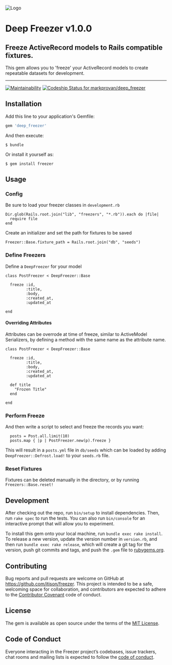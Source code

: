 ![Logo](https://s3.amazonaws.com/mp-github-files/logo.png)

# Deep Freezer v1.0.0
## Freeze ActiveRecord models to Rails compatible fixtures.

This gem allows you to 'freeze' your ActiveRecord models to create repeatable datasets for development.

---

[![Maintainability](https://api.codeclimate.com/v1/badges/48d23870f47ee5a40404/maintainability)](https://codeclimate.com/github/markprovan/deep_freezer/maintainability)
[ ![Codeship Status for markprovan/deep_freezer](https://app.codeship.com/projects/4e7228d0-0388-0136-cef4-7e35bd29612c/status?branch=master)](https://app.codeship.com/projects/280310)

## Installation

Add this line to your application's Gemfile:

```ruby
gem 'deep_freezer'
```

And then execute:

    $ bundle

Or install it yourself as:

    $ gem install freezer

## Usage

### Config
Be sure to load your freezer classes in `development.rb`
```
Dir.glob(Rails.root.join("lib", "freezers", "*.rb")).each do |file|
  require file
end
```

Create an initializer and set the path for fixtures to be saved

`Freezer::Base.fixture_path = Rails.root.join("db", "seeds")`

### Define Freezers

Define a `DeepFreezer` for your model

```
class PostFreezer < DeepFreezer::Base

  freeze :id,
         :title,
         :body,
         :created_at,
         :updated_at

end
```

#### Overriding Attributes

Attributes can be overrode at time of freeze, similar to ActiveModel Serializers, by defining a method with the same name as the attribute name.

```
class PostFreezer < DeepFreezer::Base

  freeze :id,
         :title,
         :body,
         :created_at,
         :updated_at

  def title
    "Frozen Title"
  end

end
```

### Perform Freeze

And then write a script to select and freeze the records you want:

```
  posts = Post.all.limit(10)
  posts.map { |p | PostFreezer.new(p).freeze }
```

This will result in a `posts.yml` file in `db/seeds` which can be loaded by adding `DeepFreezer::Defrost.load!` to your `seeds.rb` file.

### Reset Fixtures

Fixtures can be deleted manually in the directory, or by running `Freezers::Base.reset!`

## Development

After checking out the repo, run `bin/setup` to install dependencies. Then, run `rake spec` to run the tests. You can also run `bin/console` for an interactive prompt that will allow you to experiment.

To install this gem onto your local machine, run `bundle exec rake install`. To release a new version, update the version number in `version.rb`, and then run `bundle exec rake release`, which will create a git tag for the version, push git commits and tags, and push the `.gem` file to [rubygems.org](https://rubygems.org).

## Contributing

Bug reports and pull requests are welcome on GitHub at https://github.com/itison/freezer. This project is intended to be a safe, welcoming space for collaboration, and contributors are expected to adhere to the [Contributor Covenant](http://contributor-covenant.org) code of conduct.

## License

The gem is available as open source under the terms of the [MIT License](https://opensource.org/licenses/MIT).

## Code of Conduct

Everyone interacting in the Freezer project’s codebases, issue trackers, chat rooms and mailing lists is expected to follow the [code of conduct](https://github.com/[USERNAME]/freezer/blob/master/CODE_OF_CONDUCT.md).
